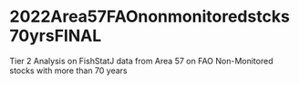 # 2022Area57FAOnonmonitoredstcks70yrsFINAL
Tier 2 Analysis on FishStatJ data from Area 57 on FAO Non-Monitored stocks with more than 70 years
